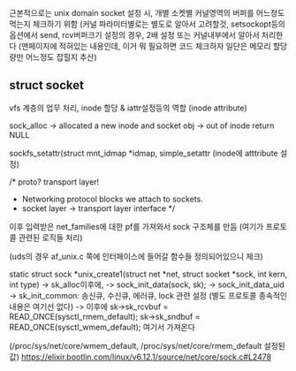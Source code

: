 근본적으로는 unix domain socket 설정 시, 개별 소켓별 커널영역의 버퍼를 어느정도 먹는지 체크하기 위함
(커널 파라미터별로는 별도로 알아서 고려할것, setsockopt등의 옵션에서 send, rcv버퍼크기 설정의 경우, 2배 설정 또는 커널내부에서 알아서 처리한다
(맨페이지에 적혀있는 내용인데, 이거 뭐 필요하면 코드 체크하자 일단은 메모리 할당량만 어느정도 잡힐지 추산)

## struct socket
vfs 계층의 업무 처리, inode 할당 & iattr설정등의 역할  (inode attribute)

sock_alloc
-> allocated a new inode and socket obj
-> out of inode return NULL

sockfs_setattr(struct mnt_idmap *idmap,
  simple_setattr (inode에 atttribute 설정)


/* proto? transport layer! 
 * Networking protocol blocks we attach to sockets.
 * socket layer -> transport layer interface
 */ 

이후 입력받은 net_families에 대한 pf를 가져와서 sock 구조체를 만듬 (여기가 프로토콜 관련된 로직들 처리) 

(uds의 경우 af_unix.c 쪽에 인터페이스에 들어갈 함수들 정의되어있으니 체크) 

static struct sock *unix_create1(struct net *net, struct socket *sock, int kern, int type)
-> sk_alloc이후에, 
-> sock_init_data(sock, sk);
  -> sock_init_data_uid
    ->  sk_init_common: 송신큐, 수신큐, 에러큐, lock 관련 설정 (별도 프로토콜 종속적인 내용은 여기선 없다)
    -> 이후에 
       	sk->sk_rcvbuf		=	READ_ONCE(sysctl_rmem_default);
	      sk->sk_sndbuf		=	READ_ONCE(sysctl_wmem_default);  여기서 가져온다 

(/proc/sys/net/core/wmem_default, /proc/sys/net/core/rmem_default 설정된값) 
https://elixir.bootlin.com/linux/v6.12.1/source/net/core/sock.c#L2478 


